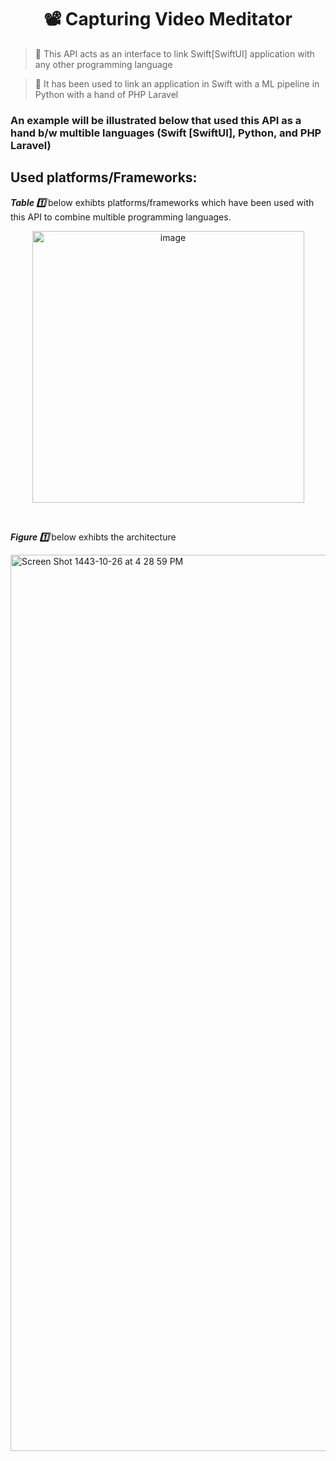 <h1 align="center"> 📽 Capturing Video Meditator  </h1>

>🔦 This API acts as an interface to link Swift[SwiftUI] application with any other programming language

>🔦 It has been used to link an application in Swift with a ML pipeline in Python with a hand of PHP Laravel


<h3>  An example will be illustrated below that used this API as a hand b/w multible languages (Swift [SwiftUI], Python, and PHP Laravel) </h3>


<h2> Used platforms/Frameworks:</h2>


 <p> <i> <b> Table 1️⃣ </b> </i> below exhibts platforms/frameworks which have been used with this API to combine multible programming languages.</p>
 
<p align="center">  <img width="435" alt="image" src="https://user-images.githubusercontent.com/59771760/170836350-b9e564e5-e531-423d-8bf8-3f368f8875ee.png"> </p>

<br>
 
  <p> <i> <b> Figure 1️⃣ </b> </i> below exhibts the architecture </p>
<img width="1434" alt="Screen Shot 1443-10-26 at 4 28 59 PM" src="https://user-images.githubusercontent.com/59771760/170708896-fcac1274-565f-4172-93ad-0c31b105a86b.png">


